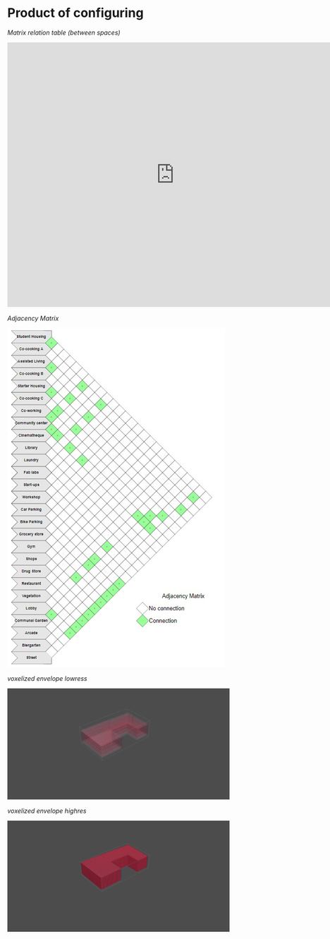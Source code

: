 # Product of configuring
*Matrix relation table (between spaces)* 
<iframe src='https://docs.google.com/spreadsheets/d/1rvnkMuqiWgCPXm_N5H8aBM5d_srQSfDutk2AlIN4zD0/edit#gid=0' style="width:150%; height:600px;" frameborder="0">
</iframe>

*Adjacency Matrix*

![](./img/Adjacency_matrix_chart.jpg)

*voxelized envelope lowress*

![](./img/voxelization_lowres2.png)

*voxelized envelope highres*

![](./img/voxelization_highres2.png)